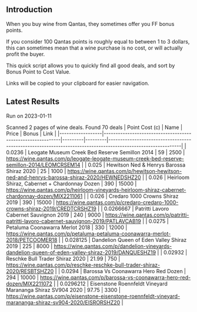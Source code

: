 ## Introduction

When you buy wine from Qantas, they sometimes offer you FF bonus points. 

If you consider 100 Qantas points is roughly equal to between 1 to 3 dollars, this can sometimes mean that a wine purchase is no cost, or will actually profit the buyer.

This quick script allows you to quickly find all good deals, and sort by Bonus Point to Cost Value.

Links will be copied to your clipboard for easier navigation.

## Latest Results

Run on 2023-01-11

Scanned 2 pages of wine deals.
Found 70 deals
|   Point Cost (c) | Name                                                       |   Price |   Bonus | Link                                                                                                        |
|------------------|------------------------------------------------------------|---------|---------|-------------------------------------------------------------------------------------------------------------|
|        0.0236    | Leogate Museum Creek Bed Reserve Semillon 2014             |   59    |    2500 | https://wine.qantas.com/p/leogate-leogate-museum-creek-bed-reserve-semillon-2014/LEOMCRSEM14                |
|        0.025     | Hewitson Ned & Henrys Barossa Shiraz 2020                  |   25    |    1000 | https://wine.qantas.com/p/hewitson-hewitson-ned-and-henrys-barossa-shiraz-2020/HEWNEDSHZ20                  |
|        0.026     | Heirloom Shiraz, Cabernet + Chardonnay Dozen               |  390    |   15000 | https://wine.qantas.com/p/heirloom-vineyards-heirloom-shiraz-cabernet-chardonnay-dozen/MIX2211061           |
|        0.026     | Credaro 1000 Crowns Shiraz 2019                            |  390    |   15000 | https://wine.qantas.com/p/credaro-credaro-1000-crowns-shiraz-2019/CREDTCRSHZ19                              |
|        0.0266667 | Patritti Lavoro Cabernet Sauvignon 2019                    |  240    |    9000 | https://wine.qantas.com/p/patritti-patritti-lavoro-cabernet-sauvignon-2019/PATLAVCAB19                      |
|        0.0275    | Petaluma Coonawarra Merlot 2018                            |  330    |   12000 | https://wine.qantas.com/p/petaluma-petaluma-coonawarra-merlot-2018/PETCOOMER18                              |
|        0.028125  | Dandelion Queen of Eden Valley Shiraz 2019                 |  225    |    8000 | https://wine.qantas.com/p/dandelion-vineyards-dandelion-queen-of-eden-valley-shiraz-2019/DANQUESHZ19        |
|        0.02932   | Reschke Bull Trader Shiraz 2020                            |   21.99 |     750 | https://wine.qantas.com/p/reschke-reschke-bull-trader-shiraz-2020/RESBTSHZ20                                |
|        0.0294    | Barossa Vs Coonawarra Hero Red Dozen                       |  294    |   10000 | https://wine.qantas.com/p/barossa-vs-coonawarra-hero-red-dozen/MIX2211072                                   |
|        0.0296212 | Eisenstone Roennfeldt Vineyard Marananga Shiraz SV904 2020 |   97.75 |    3300 | https://wine.qantas.com/p/eisenstone-eisenstone-roennfeldt-vineyard-marananga-shiraz-sv904-2020/EISRORSHZ20 |

